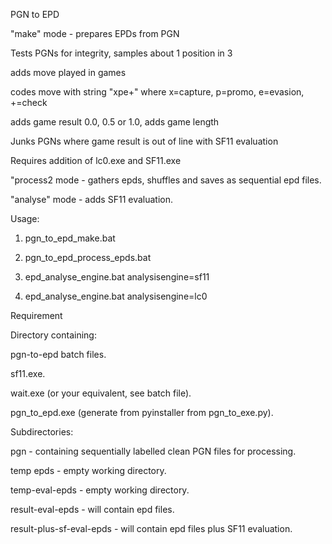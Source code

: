 PGN to EPD

"make" mode - prepares EPDs from PGN

Tests PGNs for integrity, samples about 1 position in 3

adds move played in games

codes move with string "xpe+" where x=capture, p=promo, e=evasion, +=check

adds game result 0.0, 0.5 or 1.0, adds game length

Junks PGNs where game result is out of line with SF11 evaluation

Requires addition of lc0.exe and SF11.exe

"process2 mode - gathers epds, shuffles and saves as sequential epd files.

"analyse" mode - adds SF11 evaluation.


Usage:

1. pgn_to_epd_make.bat

2. pgn_to_epd_process_epds.bat

3. epd_analyse_engine.bat analysisengine=sf11

4. epd_analyse_engine.bat analysisengine=lc0

Requirement

Directory containing:

pgn-to-epd batch files.

sf11.exe.

wait.exe (or your equivalent, see batch file).

pgn_to_epd.exe (generate from pyinstaller from pgn_to_exe.py).

Subdirectories:

pgn - containing sequentially labelled clean PGN files for processing.

temp epds - empty working directory.

temp-eval-epds - empty working directory.

result-eval-epds - will contain epd files.

result-plus-sf-eval-epds - will contain epd files plus SF11 evaluation.





